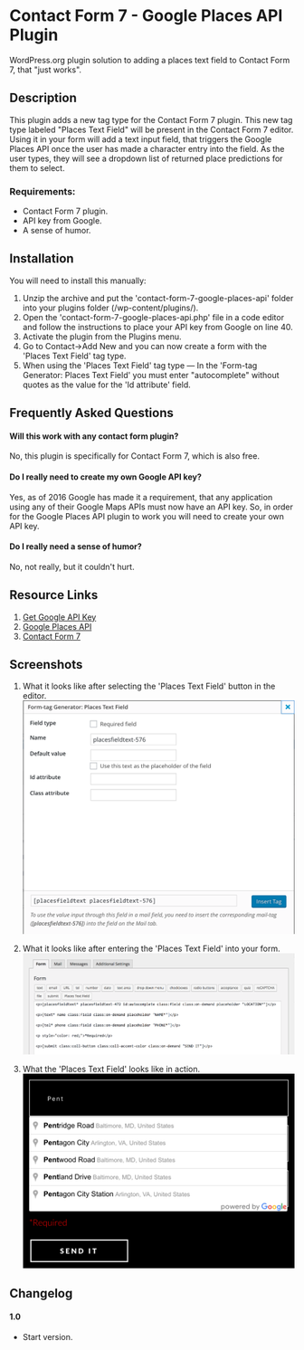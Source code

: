 Contact Form 7 - Google Places API Plugin
=========================================

WordPress.org plugin solution to adding a places text field to Contact Form 7, that "just works".


## Description

This plugin adds a new tag type for the Contact Form 7 plugin. This new tag type labeled "Places Text Field" will be present in the Contact Form 7 editor. Using it in your form will add a text input field, that triggers the Google Places API once the user has made a character entry into the field. As the user types, they will see a dropdown list of returned place predictions for them to select.

### Requirements:
  * Contact Form 7 plugin.
  * API key from Google.
  * A sense of humor.

## Installation

You will need to install this manually:

1. Unzip the archive and put the 'contact-form-7-google-places-api' folder into your plugins folder (/wp-content/plugins/).
2. Open the 'contact-form-7-google-places-api.php' file in a code editor and follow the instructions to place your API key from Google on line 40.
2. Activate the plugin from the Plugins menu.
3. Go to Contact->Add New and you can now create a form with the 'Places Text Field' tag type.
4. When using the 'Places Text Field' tag type — In the 'Form-tag Generator: Places Text Field' you must enter "autocomplete" without quotes as the value for the 'Id attribute' field.

## Frequently Asked Questions

#### Will this work with any contact form plugin?
No, this plugin is specifically for Contact Form 7, which is also free.
#### Do I really need to create my own Google API key?
Yes, as of 2016 Google has made it a requirement, that any application using any of their Google Maps APIs must now have an API key. So, in order for the Google Places API plugin to work you will need to create your own API key.
#### Do I really need a sense of humor?
No, not really, but it couldn't hurt.

## Resource Links

1. [Get Google API Key](https://developers.google.com/maps/documentation/javascript/get-api-key)
2. [Google Places API](https://developers.google.com/places/web-service/)
3. [Contact Form 7](https://wordpress.org/plugins/contact-form-7/)

## Screenshots

1. What it looks like after selecting the 'Places Text Field' button in the editor.
![What it looks like after selecting the 'Places Text Field' button in the editor](screenshot-1.png)

2. What it looks like after entering the 'Places Text Field' into your form.
![What it looks like after entering the 'Places Text Field' into your form](screenshot-2.png)

3. What the 'Places Text Field' looks like in action.
![What the 'Places Text Field' looks like in action](screenshot-3.png)


## Changelog

#### 1.0
* Start version.
